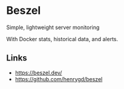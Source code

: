 # Beszel

Simple, lightweight server monitoring

With Docker stats, historical data, and alerts.

## Links

* https://beszel.dev/
* https://github.com/henrygd/beszel
  
